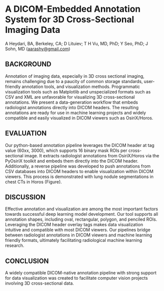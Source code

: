 # A DICOM-Embedded Annotation System for 3D Cross-Sectional Imaging Data
A Heydari, BA, Berkeley, CA; D Lituiev; T H Vu, MD, PhD; Y Seo, PhD; J Sohn, MD (aarashy@gmail.com)
 
## BACKGROUND
Annotation of imaging data, especially in 3D cross sectional imaging, remains challenging due to a paucity of common storage standards, user-friendly annotation tools, and visualization methods. Programmatic visualization tools such as Matplotlib and unspecialized formats such as CSV and XML are unfavorable for visualizing 3D cross-sectional annotations. We present a data-generation workflow that embeds radiologist annotations directly into DICOM headers. The resulting annotations are ready for use in machine learning projects and widely compatible and easily visualized in DICOM viewers such as OsiriX/Horos.

 
## EVALUATION
Our python-based annotation pipeline leverages the DICOM header at tag value (60xx, 3000), which supports 16 binary mask ROIs per cross-sectional image. It extracts radiologist annotations from OsiriX/Horos via the PyOsiriX toolkit and embeds them directly into the DICOM header. Additionally, a reverse pipeline was developed to push annotations from CSV databases into DICOM headers to enable visualization within DICOM viewers. This process is demonstrated with lung nodule segmentations in chest CTs in Horos (Figure).
 
## DISCUSSION
Effective annotation and visualization are among the most important factors towards successful deep learning model development. Our tool supports all annotation shapes, including oval, rectangular, polygon, and penciled ROIs. Leveraging the DICOM header overlay tags makes data visualization intuitive and compatible with most DICOM viewers. Our pipelines bridge between radiologist annotations in DICOM viewers and machine learning friendly formats, ultimately facilitating radiological machine learning research.

## CONCLUSION
A widely compatible DICOM-native annotation pipeline with strong support for data visualization was created to facilitate computer vision projects involving 3D cross-sectional data.
